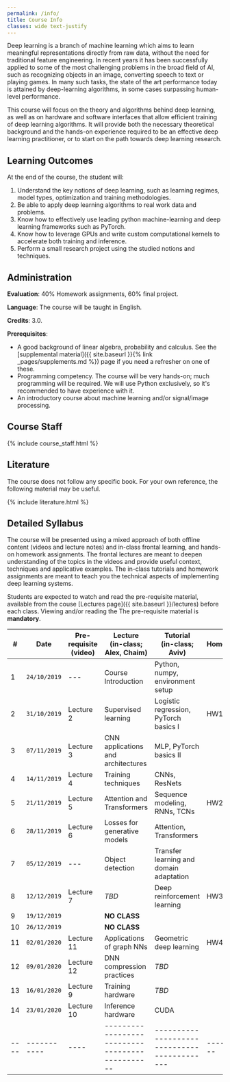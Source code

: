 ```yaml
---
permalink: /info/
title: Course Info
classes: wide text-justify
---
```


Deep learning is a branch of machine learning which aims to learn meaningful
representations directly from raw data, without the need for traditional feature
engineering.
In recent years it has been successfully applied to some of the most challenging
problems in the broad field of AI, such as recognizing objects in an image,
converting speech to text or playing games. In many such tasks,
the state of the art performance today is attained by deep-learning algorithms,
in some cases surpassing human-level performance.

This course will focus on the theory and algorithms behind deep learning,
as well as on hardware and software interfaces that allow efficient training of
deep learning algorithms. It will provide both the necessary theoretical
background and the hands-on experience required to be an effective deep learning
practitioner, or to start on the path towards deep learning research.

## Learning Outcomes

At the end of the course, the student will:

1.	Understand the key notions of deep learning, such as learning regimes, model
    types, optimization and training methodologies.
1.  Be able to apply deep learning algorithms to real work data and problems.
1.	Know how to effectively use leading python machine-learning and deep
    learning frameworks such as PyTorch.
1.	Know how to leverage GPUs and write custom computational kernels to
    accelerate both training and inference.
1.	Perform a small research project using the studied notions and techniques.


## Administration

**Evaluation**: 40% Homework assignments, 60% final project.

**Language**: The course will be taught in English.

**Credits**: 3.0.

**Prerequisites**:
- A good background of linear algebra, probability and calculus. See the
  [supplemental material]({{ site.baseurl }}{% link _pages/supplements.md %})
  page if you need a refresher on one of these.
- Programming competency. The course will be very hands-on; much programming
  will be required.  We will use Python exclusively, so it's recommended to have
  experience with it.
- An introductory course about machine learning and/or signal/image processing.

## Course Staff

{% include course_staff.html %}

## Literature

The course does not follow any specific book. For your own reference, the
following material may be useful.

{% include literature.html %}

## Detailed Syllabus

The course will be presented using a mixed approach of both offline content
(videos and lecture notes) and in-class frontal learning, and hands-on homework
assignments. The frontal lectures
are meant to deepen understanding of the topics in the videos and provide useful
context, techniques and applicative examples. The in-class tutorials and
homework assignments are meant to teach you the technical aspects of
implementing deep learning systems.

Students are expected to watch and read the pre-requisite material, available
from the couse [Lectures page]({{ site.baseurl }}/lectures) before each class.
Viewing and/or reading the The pre-requisite material is **mandatory**.


| #    | Date         | Pre-requisite<br>(video) | Lecture<br>(in-class; Alex, Chaim)              | Tutorial<br>(in-class; Aviv)                | Homework   |
| ---- | -----------  | ----                     | ----------------------------------------------- | ------------------------------------------- | ---------- |
| 1    | `24/10/2019` | ---                      | Course Introduction                             | Python, numpy, environment setup            |            |
| 2    | `31/10/2019` | Lecture 2                | Supervised learning                             | Logistic regression, PyTorch basics I       | HW1        |
| 3    | `07/11/2019` | Lecture 3                | CNN applications and architectures              | MLP, PyTorch basics II                      |            |
| 4    | `14/11/2019` | Lecture 4                | Training techniques                             | CNNs, ResNets                               |            |
| 5    | `21/11/2019` | Lecture 5                | Attention and Transformers                      | Sequence modeling, RNNs, TCNs               | HW2        |
| 6    | `28/11/2019` | Lecture 6                | Losses for generative models                    | Attention, Transformers                     |            |
| 7    | `05/12/2019` | ---                      | Object detection                                | Transfer learning and domain adaptation     |            |
| 8    | `12/12/2019` | Lecture 7                | *TBD*                                           | Deep reinforcement learning                 | HW3        |
| 9    | `19/12/2019` |                          | **NO CLASS**                                    |                                             |            |
| 10   | `26/12/2019` |                          | **NO CLASS**                                    |                                             |            |
| 11   | `02/01/2020` | Lecture 11               | Applications of graph NNs                       | Geometric deep learning                     | HW4        |
| 12   | `09/01/2020` | Lecture 12               | DNN compression practices                       | *TBD*                                       |            |
| 13   | `16/01/2020` | Lecture 9                | Training hardware                               | *TBD*                                       |            |
| 14   | `23/01/2020` | Lecture 10               | Inference hardware                              | CUDA                                        |            |
| ---- | -----------  | ----                     | ----------------------------------------------- | ------------------------------------------- | ---------- |

